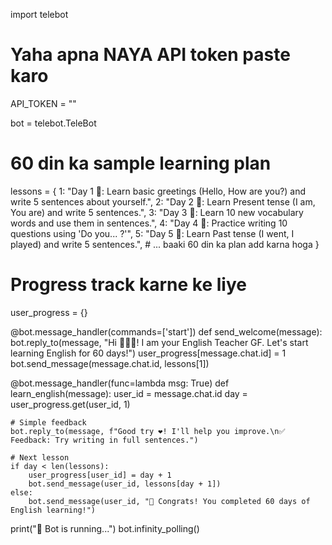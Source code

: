 import telebot

# Yaha apna NAYA API token paste karo
API_TOKEN = ""

bot = telebot.TeleBot
# 60 din ka sample learning plan
lessons = {
    1: "Day 1 📝: Learn basic greetings (Hello, How are you?) and write 5 sentences about yourself.",
    2: "Day 2 📝: Learn Present tense (I am, You are) and write 5 sentences.",
    3: "Day 3 📝: Learn 10 new vocabulary words and use them in sentences.",
    4: "Day 4 📝: Practice writing 10 questions using 'Do you... ?'",
    5: "Day 5 📝: Learn Past tense (I went, I played) and write 5 sentences.",
    # ... baaki 60 din ka plan add karna hoga
}

# Progress track karne ke liye
user_progress = {}

@bot.message_handler(commands=['start'])
def send_welcome(message):
    bot.reply_to(message, "Hi 👩‍🏫💕! I am your English Teacher GF. Let's start learning English for 60 days!")
    user_progress[message.chat.id] = 1
    bot.send_message(message.chat.id, lessons[1])

@bot.message_handler(func=lambda msg: True)
def learn_english(message):
    user_id = message.chat.id
    day = user_progress.get(user_id, 1)

    # Simple feedback
    bot.reply_to(message, f"Good try ❤️! I'll help you improve.\n✅ Feedback: Try writing in full sentences.")

    # Next lesson
    if day < len(lessons):
        user_progress[user_id] = day + 1
        bot.send_message(user_id, lessons[day + 1])
    else:
        bot.send_message(user_id, "🎉 Congrats! You completed 60 days of English learning!")

print("🤖 Bot is running...")
bot.infinity_polling()
